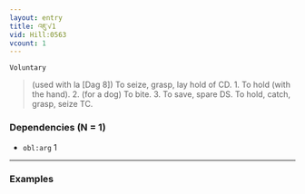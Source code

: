 ```yaml
---
layout: entry
title: འཇུ་√1
vid: Hill:0563
vcount: 1
---
```

`Voluntary` 
> (used with la [Dag 8]) To seize, grasp, lay hold of CD\.
 1\.
 To hold (with the hand)\.
 2\.
 (for a dog) To bite\.
 3\.
 To save, spare DS\.
 To hold, catch, grasp, seize TC\.

### Dependencies (N = 1)
* `obl:arg` 1

---

### Examples



